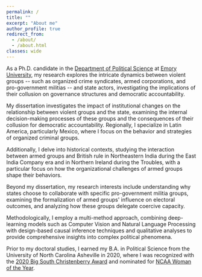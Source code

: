 ```yaml
---
permalink: /
title: ""
excerpt: "About me"
author_profile: true
redirect_from: 
  - /about/
  - /about.html
classes: wide
---
```



As a Ph.D. candidate in the [Department of Political Science](http://polisci.emory.edu/home/index.html) at [Emory University](https://www.emory.edu/home/index.html), my research explores the intricate dynamics between violent groups -- such as organized crime syndicates, armed corporations, and pro-government militias -- and state actors, investigating the implications of their collusion on governance structures and democratic accountability.

My dissertation investigates the impact of institutional changes on the relationship between violent groups and the state, examining the internal decision-making processes of these groups and the consequences of their collusion for democratic accountability. Regionally, I specialize in Latin America, particularly Mexico, where I focus on the behavior and strategies of organized criminal groups.

Additionally, I delve into historical contexts, studying the interaction between armed groups and British rule in Northeastern India during the East India Company era and in Northern Ireland during the Troubles, with a particular focus on how the organizational challenges of armed groups shape their behaviors.

Beyond my dissertation, my research interests include understanding why states choose to collaborate with specific pro-government militia groups, examining the formalization of armed groups' influence on electoral outcomes, and analyzing how these groups delegate coercive capacity.

Methodologically, I employ a multi-method approach, combining deep-learning models such as Computer Vision and Natural Language Processing with design-based causal inference techniques and qualitative analyses to provide comprehensive insights into complex political phenomena.

Prior to my doctoral studies, I earned my B.A. in Political Science from the University of North Carolina Asheville in 2020, where I was recognized with the [2020 Big South Christenberry Award](https://uncabulldogs.com/news/2020/5/20/womens-swimming-diving-adee-weller-receives-2020-big-south-christenberry-award.aspx) and nominated for [NCAA Woman of the Year](https://www.ncaa.org/news/2020/7/14/ncaa-schools-announce-nominees-for-2020-ncaa-woman-of-the-year.aspx).
